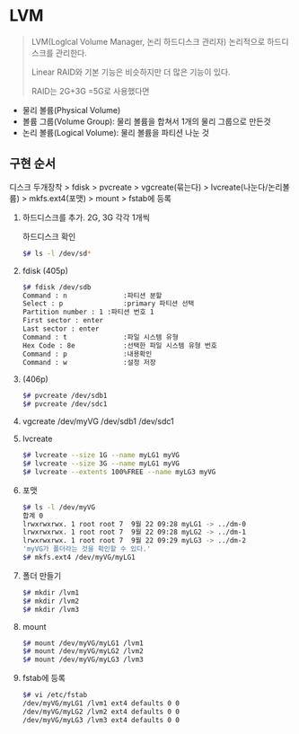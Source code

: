 # LVM

> LVM(Loglcal Volume Manager, 논리 하드디스크 관리자) 논리적으로 하드디스크를 관리한다.
>
> Linear RAID와 기본 기능은 비슷하지만 더 많은 기능이 있다.
>
> RAID는 2G+3G =5G로 사용했다면 

* 물리 볼륨(Physical Volume)
* 볼륨 그룹(Volume Group): 물리 볼륨을 합쳐서 1개의 물리 그룹으로 만든것
* 논리 볼륨(Logical Volume): 물리 볼륨을 파티션 나눈 것

## 구현 순서

디스크 두개장착 > fdisk > pvcreate > vgcreate(묶는다) > lvcreate(나눈다/논리볼륨) > mkfs.ext4(포맷) > mount > fstab에 등록

1. 하드디스크를 추가. 2G, 3G 각각 1개씩

   하드디스크 확인

   ```bash
   $# ls -l /dev/sd*
   ```

2. fdisk (405p)

   ```bash
   $# fdisk /dev/sdb
   Command : n				:파티션 분할
   Select : p				:primary 파티션 선택
   Partition number : 1	:파티션 번호 1
   First sector : enter
   Last sector : enter
   Command : t				:파일 시스템 유형
   Hex Code : 8e			:선택한 파일 시스템 유형 번호
   Command : p				:내용확인
   Command : w				:설정 저장
   ```

3. (406p)

   ```bash
   $# pvcreate /dev/sdb1
   $# pvcreate /dev/sdc1
   ```

4. vgcreate /dev/myVG /dev/sdb1 /dev/sdc1

5. lvcreate

   ```bash
   $# lvcreate --size 1G --name myLG1 myVG
   $# lvcreate --size 3G --name myLG1 myVG
   $# lvcreate --extents 100%FREE --name myLG3 myVG
   ```

6. 포맷

   ```bash
   $# ls -l /dev/myVG
   합계 0
   lrwxrwxrwx. 1 root root 7  9월 22 09:28 myLG1 -> ../dm-0
   lrwxrwxrwx. 1 root root 7  9월 22 09:28 myLG2 -> ../dm-1
   lrwxrwxrwx. 1 root root 7  9월 22 09:29 myLG3 -> ../dm-2
   'myVG가 폴더라는 것을 확인할 수 있다.'
   $# mkfs.ext4 /dev/myVG/myLG1
   ```

7. 폴더 만들기

   ```bash
   $# mkdir /lvm1
   $# mkdir /lvm2
   $# mkdir /lvm3
   ```

8. mount

   ```bash
   $# mount /dev/myVG/myLG1 /lvm1
   $# mount /dev/myVG/myLG2 /lvm2
   $# mount /dev/myVG/myLG3 /lvm3
   ```

9. fstab에 등록

   ```bash
   $# vi /etc/fstab
   /dev/myVG/myLG1 /lvm1 ext4 defaults 0 0
   /dev/myVG/myLG2 /lvm2 ext4 defaults 0 0
   /dev/myVG/myLG3 /lvm3 ext4 defaults 0 0
   ```

   

